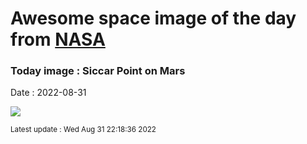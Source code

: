 
# Awesome space image of the day from [NASA](https://api.nasa.gov/)

### Today image : Siccar Point on Mars

Date : 2022-08-31


![](https://apod.nasa.gov/apod/image/2208/SiccarPoint_CuriosityGill_1080.jpg)

<small>Latest update : Wed Aug 31 22:18:36 2022</small>


